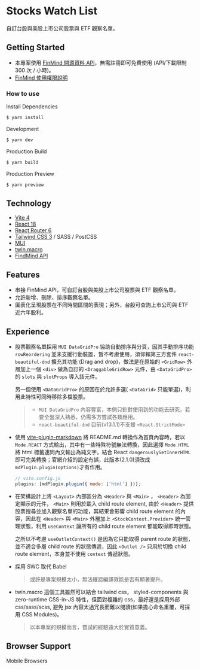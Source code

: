 # Stocks Watch List

自訂台股與美股上市公司股票與 ETF 觀察名單。

## Getting Started

- 本專案使用 [FinMind 開源資料 API](https://finmindtrade.com)，無需註冊即可免費使用 (API/下載限制 300 次 / 小時)。
- [FinMind 使用權限說明](https://finmindtrade.com/analysis/#/Sponsor/sponsor)

### How to use

Install Dependencies

```bash
$ yarn install
```

Development

```bash
$ yarn dev
```

Production Build

```bash
$ yarn build
```

Production Preview

```bash
$ yarn preview
```

## Technology

- [Vite 4](https://vitejs.dev/)
- [React 18](https://react.dev/reference/react)
- [React Router 6](https://reactrouter.com/)
- [Tailwind CSS 3](https://tailwindcss.com) / SASS / PostCSS
- [MUI](https://mui.com/)
- [twin.macro](https://www.npmjs.com/package/twin.macro)
- [FindMind API](https://finmindtrade.com/)

## Features

- 串接 FinMind API，可自訂台股與美股上市公司股票與 ETF 觀察名單。
- 允許新增、刪除、排序觀察名單。
- 圖表化呈現股票在不同時間區間的表現；另外，台股可查詢上市公司與 ETF 近六年股利。

## Experience

- 股票觀察名單採用 `MUI DataGridPro` 協助自動排序與分頁，因其手動排序功能 `rowReordering` 並未支援行動裝置，暫不考慮使用，須仰賴第三方套件 `react-beautiful-dnd` 擴充其功能 (Drag and drop)，做法是在原始的 `<GridRow>` 外層加上一個 `<div>` 做為自訂的 `<DraggableGridRow>` 元件，由 `<DataGridPro>` 的 `slots` 與 `slotProps` 導入該元件。

  另一個使用 `<DataGridPro>` 的原因在於允許多選( `<DataGrid>` 只能單選)，利用此特性可同時移除多檔股票。

  > - `MUI DataGridPro` 內容豐富，本例只針對使用到的功能去研究，若要全盤深入熟悉，仍需多方嘗試各類應用。
  > - `react-beautiful-dnd` 目前(v13.1.1)不支援 `<React.StrictMode>`

- 使用 [vite-plugin-markdown](https://github.com/hmsk/vite-plugin-markdown) 將 README.md 轉換作為首頁內容時，若以 `Mode.REACT` 方式輸出，其中有一些特殊符號無法轉換，因此選擇 `Mode.HTML` 將 html 標籤連同內文輸出為純文字，結合 React `dangerouslySetInnerHTML` 即可完美轉換；官網介紹的設定有誤，此版本(2.1.0)須改成 `mdPlugin.plugin(options)`才有作用。

  ```js
  // vite.config.js
  plugins: [mdPlugin.plugin({ mode: ['html'] })];
  ```

- 在架構設計上將 `<Layout>` 內部區分為 `<Header>` 與 `<Main>` ， `<Header>` 為固定顯示的元件， `<Main>` 則用於載入 child route element, 由於 `<Header>` 提供股票搜尋並加入觀察名單的功能，其結果會影響 child route element 的內容，因此在 `<Header>` 與 `<Main>` 外層加上 `<StockContext.Provider>` 統一管理狀態，利用 `useContext` 讓所有的 child route element 都能取得即時狀態。

  之所以不考慮 `useOutletContext()` 是因為它只能取得 parent route 的狀態，並不適合多層 child route 的狀態傳遞，因此 `<Outlet />` 只用於切換 child route element，本身並不使用 `context` 傳遞狀態。

- 採用 SWC 取代 Babel
  > 或許是專案規模太小，無法確認編譯效能是否有顯著提升。
- twin.macro 這個工具雖然可以結合 tailwind css， styled-components 與 zero-runtime CSS-in-JS 特性，但面對複雜的 css，最好還是採用外部 css/sass/scss, 避免 jsx 內容太過冗長而難以閱讀(如果擔心命名重覆，可採用 CSS Modules)。
  > 以本專案的規模而言，嘗試的經驗遠大於實質意義。

## Browser Support

Mobile Browsers
